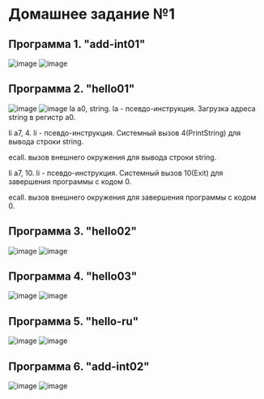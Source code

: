 # Домашнее задание №1

## Программа 1. "add-int01"
![image](https://github.com/flowykk/ABC/assets/71427624/2f160fed-1ed6-4175-8032-8b12390c47c0)
![image](https://github.com/flowykk/ABC/assets/71427624/a1b7d3be-36bd-4e4c-a8e4-16490fb3f37e)

## Программа 2. "hello01"
![image](https://github.com/flowykk/ABC/assets/71427624/677b114a-2184-4c0b-ad3e-9558c4931f11)
![image](https://github.com/flowykk/ABC/assets/71427624/33506770-1891-4047-be7f-98872b8e9d88)
la a0, string. la - псевдо-инструкция. Загрузка адреса string в регистр a0.

li a7, 4. li - псевдо-инструкция. Системный вызов 4(PrintString) для вывода строки string.

ecall. вызов внешнего окружения для вывода строки string.

li a7, 10. li - псевдо-инструкция. Системный вызов 10(Exit) для завершения программы с кодом 0.

ecall. вызов внешнего окружения для завершения программы с кодом 0.

## Программа 3. "hello02"
![image](https://github.com/flowykk/ABC/assets/71427624/5a07f6d5-1cab-4c60-9f89-36d659e85da0)
![image](https://github.com/flowykk/ABC/assets/71427624/807c6d8c-326c-4326-8011-c4f2e50148d7)

## Программа 4. "hello03"
![image](https://github.com/flowykk/ABC/assets/71427624/1c13be6e-06a2-400b-861a-9c0668df8d09)
![image](https://github.com/flowykk/ABC/assets/71427624/885eac38-5ff4-4d5f-9f3d-b065e5926448)

## Программа 5. "hello-ru"
![image](https://github.com/flowykk/ABC/assets/71427624/2662cef3-52ed-4e0f-aa77-dd3a05cc3f07)
![image](https://github.com/flowykk/ABC/assets/71427624/f765af4f-1a74-4cb8-b522-8ca0ab7a1fae)

## Программа 6. "add-int02"
![image](https://github.com/flowykk/ABC/assets/71427624/1e8cb959-eecb-4ca8-aa5c-e1d1f232231f)
![image](https://github.com/flowykk/ABC/assets/71427624/87e16e39-6ab9-405e-bcfb-9dc953cb533e)
